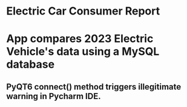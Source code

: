 # Electric Car Consumer Report

# App compares 2023 Electric Vehicle's data using a MySQL database

## PyQT6 connect() method triggers illegitimate warning in Pycharm IDE.